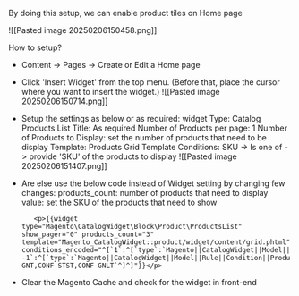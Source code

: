 By doing this setup, we can enable product tiles on Home page

![[Pasted image 20250206150458.png]]

How to setup?
- Content -> Pages -> Create or Edit a Home page 
- Click 'Insert Widget' from the top menu. (Before that, place the cursor where you want to insert the widget.)
  ![[Pasted image 20250206150714.png]]
  
- Setup the settings as below or as required: 
  widget Type: Catalog Products List
  Title: As required
  Number of Products per page: 1
  Number of Products to Display: set the number of products that need to be display
  Template: Products Grid Template
  Conditions: SKU -> Is one of -> provide 'SKU' of the products to display
  ![[Pasted image 20250206151407.png]]
  
- Are else use the below code instead of Widget setting by changing few changes:
	  products_count: number of products that need to display
	  value: set the SKU of the products that need to show
		  
		 <p>{{widget type="Magento\CatalogWidget\Block\Product\ProductsList" show_pager="0" products_count="3" template="Magento_CatalogWidget::product/widget/content/grid.phtml" conditions_encoded="^[`1`:^[`type`:`Magento||CatalogWidget||Model||Rule||Condition||Combine`,`aggregator`:`all`,`value`:`1`,`new_child`:``^],`1--1`:^[`type`:`Magento||CatalogWidget||Model||Rule||Condition||Product`,`attribute`:`sku`,`operator`:`()`,`value`:`CONF-GNT,CONF-STST,CONF-GNLT`^]^]"}}</p>
		 
- Clear the Magento Cache and check for the widget in front-end

		  